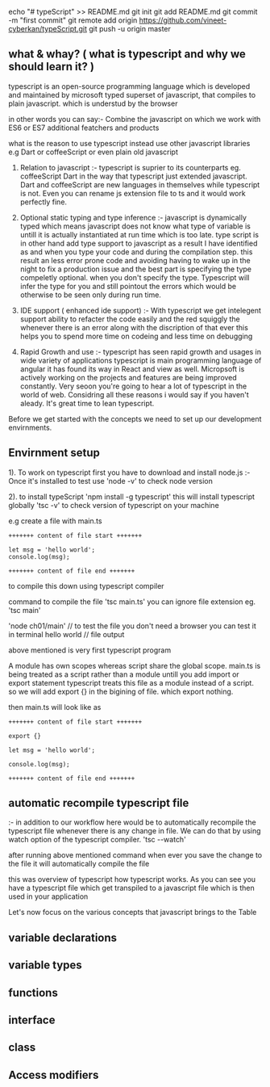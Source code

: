 echo "# typeScript" >> README.md
git init
git add README.md
git commit -m "first commit"
git remote add origin https://github.com/vineet-cyberkan/typeScript.git
git push -u origin master


## what & whay? ( what is typescript and why we should learn it? )

typescript is an open-source programming language which is developed and maintained by microsoft
typed superset of javascript, that compiles to plain javascript. which is understud by the browser 

in other words you can say:-
Combine the javascript on which we work with ES6 or ES7 additional featchers and products

what is the reason to use typescript instead use other javascript libraries e.g Dart or coffeeScript or even plain old javascript 

1) Relation to javascript
:- typescript is suprier to its counterparts eg. coffeeScript Dart in the way that typescript just extended javascript. Dart and coffeeScript are new languages in themselves while typescript is not. Even you can rename js extension file to ts and it would work perfectly fine. 

2) Optional static typing and type inference
:- javascript is dynamically typed which means javascript does not know what type of variable is untill it is actually instantiated at run time which is too late. type script is  in other hand add type support to javascript as a result I have identified as and when you type  your code and during the compilation step. this result an less error prone code and avoiding having to wake up in the night to fix a production issue and the best part is specifying the type compeletly optional. when you don't specify the type. Typescript will infer the type for you and still pointout the errors which would be otherwise to be seen only during run time.

3) IDE support ( enhanced ide support)
:- With typescript we get intelegent support ability to refacter the code easily and the red squiggly the whenever there is an error along with the discription of that ever this helps you to spend more time on codeing and less time on debugging 

4) Rapid Growth and use 
:- typescript has seen rapid growth and usages in wide variety of applications typescript is main programming language of angular it has found its way in React and view as well. Micropsoft is actively working on the projects and features are being improved constantly. Very seoon you're going to hear a lot of typescript in the world of web.
Considring all these reasons i would say if you haven't aleady. It's great time to lean typescript. 

Before we get started with the concepts we need to set up our development envirnments.


## Envirnment setup
1). To work on typescript first you have to download and install node.js
:- Once it's installed to test use 
'node -v' to check node version

2).  to install typeScript
'npm install -g typescript' this will install typescript globally 
'tsc -v' to check version of typescript on your machine

e.g create a file with main.ts 

	+++++++ content of file start +++++++

	let msg = 'hello world';
	console.log(msg);

	+++++++ content of file end +++++++

to compile this down using typescript compiler 

command to compile the file 
'tsc main.ts' you can ignore file extension eg. 'tsc main' 

'node ch01/main'    // to test the file you don't need a browser you can test it in terminal 
hello world  // file output 

above mentioned is very first typescript program

A module has own scopes whereas script share the global scope. main.ts is being treated as a script rather than a module untill you add  import or export statement typescript treats this file as a module instead of a script. so we will add export {} in the bigining of file. which export nothing.

then main.ts will look like as 

	+++++++ content of file start +++++++

	export {}

	let msg = 'hello world';

	console.log(msg);

	+++++++ content of file end +++++++

## automatic recompile typescript file 
:- in addition to our workflow here would be to automatically recompile the typescript file whenever there is any change in file. We can do that by using watch option of the typescript compiler.
'tsc <filename> --watch'

after running above mentioned command when ever you save the change to the file it will automatically compile the file

this was overview of typescript how typescript works. As you can see you have a typescript file which get transpiled to a javascript file which is then used in your application 

Let's now focus on the various concepts that javascript brings to the Table 


## variable declarations

## variable types

## functions

## interface

## class

## Access modifiers

